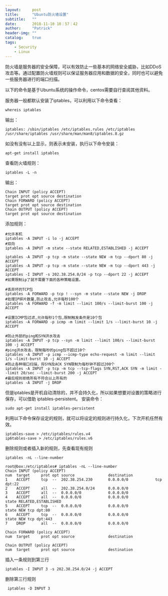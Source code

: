 ```yaml
---
layout:     post
title:      "Ubuntu防火墙设置"
subtitle:   ""
date:       2018-11-10 10：57：42
author:     "Patrick"
header-img: ""
catalog:    true
tags:
    - Security
    - Linux
---
```



防火墙是服务器的安全保障，可以有效防止一些基本的网络安全威胁，比如DDoS攻击等。通过配置防火墙规则可以保证服务器应用和数据的安全，同时也可以避免一些服务器进行的端口扫描。

以下的命令是基于Ubuntu系统的操作命令，centos需要自行查阅其他资料。

服务器一般都默认安装了iptables，可以利用以下命令查看：


	whereis iptables


输出：


	iptables: /sbin/iptables /etc/iptables.rules /etc/iptables /usr/share/iptables /usr/share/man/man8/iptables.8.gz


如没有没有以上显示，则表示未安装，执行以下命令安装：


	apt-get install iptables


查看防火墙规则：


	iptables -L -n


输出：

	
	Chain INPUT (policy ACCEPT)
	target prot opt source destination
	Chain FORWARD (policy ACCEPT)
	target prot opt source destination
	Chain OUTPUT (policy ACCEPT)
	target prot opt source destination


添加规则：

	#允许本机
	iptables -A INPUT -i lo -j ACCEPT
	#双向
	iptables -A INPUT -m state --state RELATED,ESTABLISHED -j ACCEPT
	
	iptables -A INPUT -p tcp -m state --state NEW -m tcp --dport 80 -j ACCEPT
	iptables -A INPUT -p tcp -m state --state NEW -m tcp --dport 443 -j ACCEPT
	iptables -I INPUT -s 202.38.254.0/24 -p tcp --dport 22 -j ACCEPT
	#如果限制ip了就不需要下面的各种策略设置。
	
	#丢弃坏的TCP包
	iptables -A FORWARD -p tcp ! --syn -m state --state NEW -j DROP
	#处理IP碎片数量,防止攻击,允许每秒100个
	iptables -A FORWARD -f -m limit --limit 100/s --limit-burst 100 -j ACCEPT
	
	#设置ICMP包过滤,允许每秒1个包,限制触发条件是10个包
	iptables -A FORWARD -p icmp -m limit --limit 1/s --limit-burst 10 -j ACCEPT
	
	#防止外部的ping和SYN洪水攻击
	iptables -A INPUT -p tcp --syn -m limit --limit 100/s --limit-burst 100 -j ACCEPT
	#ping洪水攻击，限制每秒的ping包不超过10个
	iptables -A INPUT -p icmp --icmp-type echo-request -m limit --limit 1/s –limit-burst 10 -j ACCEPT
	#防止各种端口扫描，将SYN及ACK SYN限制为每秒钟不超过200个
	iptables -A INPUT -p tcp -m tcp --tcp-flags SYN,RST,ACK SYN -m limit --limit 20/sec --limit-burst 200 -j ACCEPT
	#最后规则拒绝所有不符合以上所有的
	iptables -A INPUT -j DROP	

但是iptables是开机自动清除的，并不会持久化，所以如果想要对设置的策略进行保存，可以借助 iptables-persistent。
安装命令：

	sudo apt-get install iptables-persistent

利用以下命令保存设定的规则，就可以将设定的规则进行持久化，下次开机任然有效。

	iptables-save > /etc/iptables/rules.v4
	ip6tables-save > /etc/iptables/rules.v6

删除规则或者插入新的规则，先查看现有规则
	
	iptables -nL --line-number

	root@box:/etc/iptables# iptables -nL --line-number
	Chain INPUT (policy ACCEPT)
	num  target     prot opt source               destination         
	1    ACCEPT     tcp  --  202.38.254.230       0.0.0.0/0            tcp dpt:22
	2    ACCEPT     all  --  202.38.254.0/24      0.0.0.0/0           
	3    ACCEPT     all  --  0.0.0.0/0            0.0.0.0/0           
	4    ACCEPT     all  --  0.0.0.0/0            0.0.0.0/0            state RELATED,ESTABLISHED
	5    ACCEPT     tcp  --  0.0.0.0/0            0.0.0.0/0            state NEW tcp dpt:80
	6    ACCEPT     tcp  --  0.0.0.0/0            0.0.0.0/0            state NEW tcp dpt:443
	7    DROP       all  --  0.0.0.0/0            0.0.0.0/0           
	
	Chain FORWARD (policy ACCEPT)
	num  target     prot opt source               destination         
	
	Chain OUTPUT (policy ACCEPT)
	num  target     prot opt source               destination

插入一条规则到第三行

	iptables -I INPUT 3 -s 202.38.254.0/24 -j ACCEPT

删除第三行规则

	 iptables -D INPUT 3